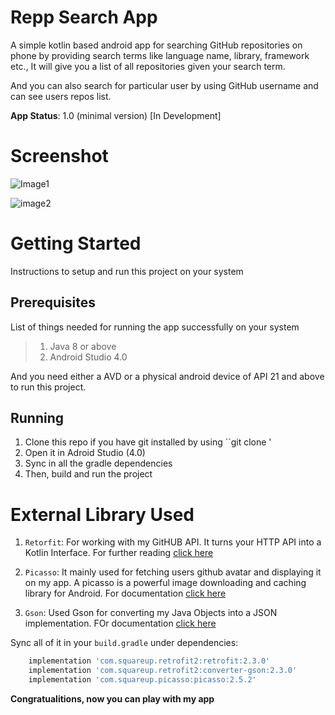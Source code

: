 # Repp Search App

A simple kotlin based android app for searching GitHub repositories on phone by providing search terms like language name, library, framework etc., It will give you a list of all repositories given your search term.

And you can also search for particular user by using GitHub username and can see users repos list.

**App Status**: 1.0 (minimal version)  [In Development]

# Screenshot

![Image1](https://ibb.co/dP7Qwm7)

![image2](https://ibb.co/XtmPSSw)

# Getting Started

Instructions to setup and run this project on your system

## Prerequisites
List of things needed for running the app successfully on your system

> 1. Java 8 or above
> 2. Android Studio 4.0

And you need either a AVD or a physical android device of API 21 and above to run this project.

## Running

1. Clone this repo if you have git installed by using ``git clone <clone or download url>'
2. Open it in Adroid Studio (4.0)
3. Sync in all the gradle dependencies
4. Then, build and run the project


# External Library Used

1. ``Retorfit``: For working with my GitHUB API. It turns your HTTP API into a Kotlin Interface. For further reading [click here](https://square.github.io/retrofit/)

2. ``Picasso``: It mainly used for fetching users github avatar and displaying it on my app. A picasso is a powerful image downloading and caching library for Android. For documentation [click here](https://square.github.io/picasso/)

3. ``Gson``: Used Gson for converting my Java Objects into a JSON implementation. FOr documentation [click here](https://github.com/google/gson/blob/master/UserGuide.md)

Sync all of it in your ``build.gradle`` under dependencies:

```gradle
    implementation 'com.squareup.retrofit2:retrofit:2.3.0'
    implementation 'com.squareup.retrofit2:converter-gson:2.3.0'
    implementation 'com.squareup.picasso:picasso:2.5.2'

```

**Congratualitions, now you can play with my app**
